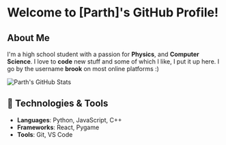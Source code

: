 # Welcome to [Parth]'s GitHub Profile!

## About Me
I'm a high school student with a passion for **Physics**, and **Computer Science**. I love to **code** new stuff and some of which I like, I put it up here. I go by the username **brook** on most online platforms :)


![Parth's GitHub Stats](https://github-readme-stats.vercel.app/api?username=your-username&show_icons=true&hide_title=true&count_private=true&hide=prs&theme=radical)

## 🔧 Technologies & Tools
- **Languages**: Python, JavaScript, C++
- **Frameworks**: React, Pygame
- **Tools**: Git, VS Code

